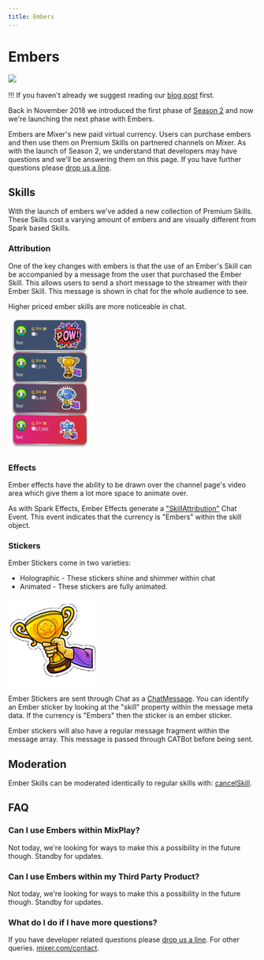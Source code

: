 ```yaml
---
title: Embers
---
```


# Embers

![](https://static.mixer.com/img/design/ui/embers/ember_48_4x.png?classes=centered)

!!! If you haven't already we suggest reading our [blog post](https://blog.mixer.com) first.

Back in November 2018 we introduced the first phase of [Season 2](https://blog.mixer.com/2018/11/01/season-2/) and now we're launching the next phase with Embers.

Embers are Mixer's new paid virtual currency. Users can purchase embers and then use them on Premium Skills on partnered channels on Mixer. As with the launch of Season 2, we understand that developers may have questions and we'll be answering them on this page. If you have further questions please [drop us a line](mailto:mixerdevinfo@microsoft.com).

## Skills

With the launch of embers we've added a new collection of Premium Skills. These Skills cost a varying amount of embers and are visually different from Spark based Skills.

### Attribution

One of the key changes with embers is that the use of an Ember's Skill can be accompanied by a message from the user that purchased the Ember Skill. This allows users to send a short message to the streamer with their Ember Skill. This message is shown in chat for the whole audience to see.

Higher priced ember skills are more noticeable in chat.

![](./attribution.png)


### Effects

Ember effects have the ability to be drawn over the channel page's video area which give them a lot more space to animate over.

As with Spark Effects, Ember Effects generate a ["SkillAttribution"](/reference/chat/events/skillattribution) Chat Event. This event indicates that the currency is "Embers" within the skill object.

### Stickers

Ember Stickers come in two varieties:

- Holographic - These stickers shine and shimmer within chat
- Animated - These stickers are fully animated.

![](./sticker.gif)

Ember Stickers are sent through Chat as a [ChatMessage](/reference/chat/events/chatmessage). You can identify an Ember sticker by looking at the "skill" property within the message meta data. If the currency is "Embers" then the sticker is an ember sticker.

Ember stickers will also have a regular message fragment within the message array. This message is passed through CATBot before being sent.

## Moderation

Ember Skills can be moderated identically to regular skills with:
[cancelSkill](/reference/chat/methods/cancelskill).

## FAQ

### Can I use Embers within MixPlay?

Not today, we're looking for ways to make this a possibility in the future though. Standby for updates.

### Can I use Embers within my Third Party Product?

Not today, we're looking for ways to make this a possibility in the future though. Standby for updates.

### What do I do if I have more questions?

If you have developer related questions please [drop us a line](mailto:mixerdevinfo@microsoft.com). For other queries. [mixer.com/contact](https://mixer.com/contact).





